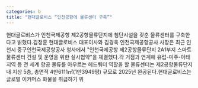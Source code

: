 ```yaml
---
categories: b
title: "현대글로비스 “인천공항에 물류센터 구축”"
---
```

현대글로비스가 인천국제공항 제2공항물류단지에 첨단시설을 갖춘 물류센터를 구축한다고 밝혔다.김정훈 현대글로비스 대표이사와 김경욱 인천국제공항공사 사장은 최근 인천시 중구인천국제공항공사 청사에서 "인천국제공항 제2공항물류단지 2A1부지 스마트물류센터 건설 및 운영을 위한 실시협약"을 체결했다.각 거점과 연계해 유럽-미주-아태지역 등 전 세계 항공 물류를 아우르는 헤드쿼터 역할을 할 물류센터는 제2공항물류단지 내 지상 5층, 총면적 4만6111㎡(1만3949평) 규모로 2025년 완공된다.현대글로비스는 글로벌 이커머스 화물을 취급하기 위